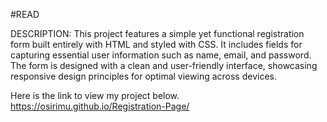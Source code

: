 #READ

DESCRIPTION:
This project features a simple yet functional registration form built entirely with HTML and styled with CSS. It includes fields for capturing essential user information such as name, email, and password. 
The form is designed with a clean and user-friendly interface, showcasing responsive design principles for optimal viewing across devices.

Here is the link to view my project below.
https://osirimu.github.io/Registration-Page/
